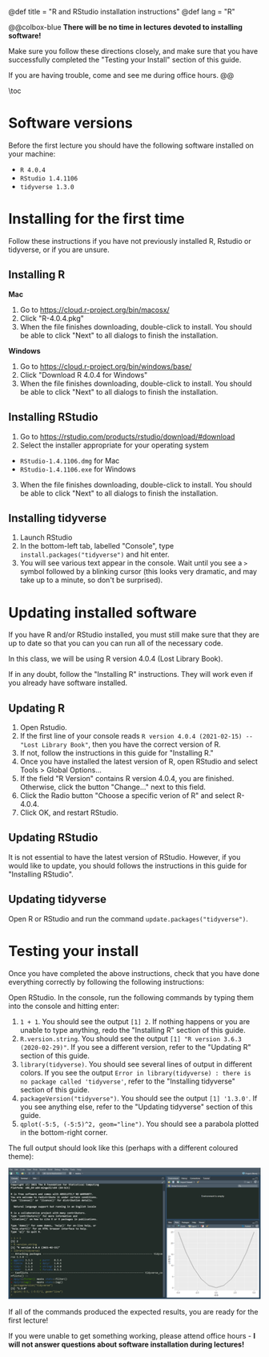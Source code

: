 @def title = "R and RStudio installation instructions"
@def lang = "R"

@@colbox-blue
**There will be no time in lectures devoted to installing software!**

Make sure you follow these directions closely, and make sure that you have successfully completed the "Testing your Install" section of this guide.

If you are having trouble, come and see me during office hours.
@@

\toc

# Software versions

Before the first lecture you should have the following software installed on your machine:
* `R 4.0.4`
* `RStudio 1.4.1106`
* `tidyverse 1.3.0`

# Installing for the first time

Follow these instructions if you have not previously installed R, Rstudio or tidyverse, or if you are unsure.

## Installing R

**Mac**
1. Go to <https://cloud.r-project.org/bin/macosx/>
1. Click "R-4.0.4.pkg"
1. When the file finishes downloading, double-click to install. You should be able to click "Next" to all dialogs to finish the installation.

**Windows**
1. Go to <https://cloud.r-project.org/bin/windows/base/>
1. Click "Download R 4.0.4 for Windows"
1. When the file finishes downloading, double-click to install. You should be able to click "Next" to all dialogs to finish the installation.

## Installing RStudio
1. Go to <https://rstudio.com/products/rstudio/download/#download>
2. Select the installer appropriate for your operating system
  * `RStudio-1.4.1106.dmg` for Mac
  * `RStudio-1.4.1106.exe` for Windows
3. When the file finishes downloading, double-click to install. You should be able to click "Next" to all dialogs to finish the installation.

## Installing tidyverse
1. Launch RStudio
1. In the bottom-left tab, labelled "Console", type `install.packages("tidyverse")` and hit enter.
1. You will see various text appear in the console. Wait until you see a `>` symbol followed by a blinking cursor (this looks very dramatic, and may take up to a minute, so don't be surprised).

# Updating installed software

If you have R and/or RStudio installed, you must still make sure that they are up to date so that you can you can run all of the necessary code.

In this class, we will be using R version 4.0.4 (Lost Library Book).

If in any doubt, follow the "Installing R" instructions.
They will work even if you already have software installed.

## Updating R

1. Open Rstudio.
1. If the first line of your console reads `R version 4.0.4 (2021-02-15) -- "Lost Library Book"`, then you have the correct version of R.
1. If not, follow the instructions in this guide for "Installing R."
1. Once you have installed the latest version of R, open RStudio and select Tools > Global Options...
1. If the field "R Version" contains R version 4.0.4, you are finished. Otherwise, click the button "Change..." next to this field.
1. Click the Radio button "Choose a specific verion of R" and select R-4.0.4.
1. Click OK, and restart RStudio.

## Updating RStudio

It is not essential to have the latest version of RStudio.
However, if you would like to update, you should follows the instructions in this guide for "Installing RStudio".

## Updating tidyverse

Open R or RStudio and run the command `update.packages("tidyverse")`.

# Testing your install
Once you have completed the above instructions, check that you have done everything correctly by following the following instructions:

Open RStudio.
In the console, run the following commands by typing them into the console and hitting enter:
1. `1 + 1`. You should see the output `[1] 2`. If nothing happens or you are unable to type anything, redo the "Installing R" section of this guide.
1. `R.version.string`. You should see the output `[1] "R version 3.6.3 (2020-02-29)"`. If you see a different version, refer to the "Updating R" section of this guide.
1. `library(tidyverse)`. You should see several lines of output in different colors. If you see the output `Error in library(tidyverse) : there is no package called 'tidyverse'`, refer to the "Installing tidyverse" section of this guide.
1. `packageVersion("tidyverse")`. You should see the output `[1] '1.3.0'`. If you see anything else, refer to the "Updating tidyverse" section of this guide.
1. `qplot(-5:5, (-5:5)^2, geom="line")`. You should see a parabola plotted in the bottom-right corner.

The full output should look like this (perhaps with a different coloured theme):

[![Expected test output](/assets/rstudio-test-output.png)](/assets/rstudio-test-output.png)

If all of the commands produced the expected results, you are ready for the first lecture!

If you were unable to get something working, please attend office hours - **I will not answer questions about software installation during lectures!**

